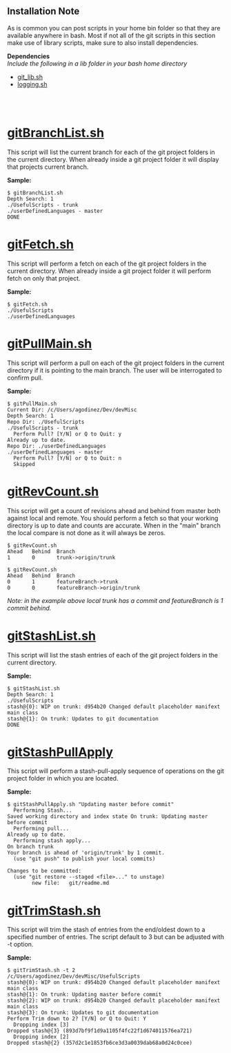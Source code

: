 ## Installation Note
As is common you can post scripts in your home bin folder so that they are available anywhere in bash. Most if not all of the git scripts in this section make use of library scripts, make sure to also install dependencies.

**Dependencies**  
  _Include the following in a lib folder in your bash home directory_  
  - [git_lib.sh](lib/git_lib.sh)
  - [logging.sh](../linux/lib/logging.sh)

<br><br>

# [gitBranchList.sh](gitBranchList.sh)
This script will list the current branch for each of the git project folders in the current directory.  When already inside a git project folder it will display that projects current branch.

**Sample:**
```
$ gitBranchList.sh
Depth Search: 1
./UsefulScripts - trunk
./userDefinedLanguages - master
DONE
```

# [gitFetch.sh](gitFetch.sh)
This script will perform a fetch on each of the git project folders in the current directory. When already inside a git project folder it will perform fetch on only that project.

**Sample:**
```
$ gitFetch.sh
./UsefulScripts
./userDefinedLanguages
```

# [gitPullMain.sh](gitPullMain.sh)
This script will perform a pull on each of the git project folders in the current directory if it is pointing to the main branch.  The user will be interrogated to confirm pull.

**Sample:**
```
$ gitPullMain.sh
Current Dir: /c/Users/agodinez/Dev/devMisc
Depth Search: 1
Repo Dir: ./UsefulScripts
./UsefulScripts - trunk
  Perform Pull? [Y/N] or Q to Quit: y
Already up to date.
Repo Dir: ./userDefinedLanguages
./userDefinedLanguages - master
  Perform Pull? [Y/N] or Q to Quit: n
  Skipped
```

# [gitRevCount.sh](gitRevCount.sh)
This script will get a count of revisions ahead and behind from master both against local and remote. You should perform a fetch so that your working directory is up to date and counts are accurate. When in the "main" branch the local compare is not done as it will always be zeros.
```
$ gitRevCount.sh
Ahead   Behind  Branch
1       0       trunk->origin/trunk

$ gitRevCount.sh
Ahead   Behind  Branch
0       1       featureBranch->trunk
0       0       featureBranch->origin/trunk
```
_Note: in the example above local trunk has a commit and featureBranch is 1 commit behind._

# [gitStashList.sh](gitStashList.sh)
This script will list the stash entries of each of the git project folders in the current directory.

**Sample:**
```
$ gitStashList.sh
Depth Search: 1
./UsefulScripts
stash@{0}: WIP on trunk: d954b20 Changed default placeholder manifext main class
stash@{1}: On trunk: Updates to git documentation
DONE
```

# [gitStashPullApply](gitStashPullApply)
This script will perform a stash-pull-apply sequence of operations on the git project folder in which you are located. 

**Sample:**
```
$ gitStashPullApply.sh "Updating master before commit"
  Performing Stash...
Saved working directory and index state On trunk: Updating master before commit
  Performing pull...
Already up to date.
  Performing stash apply...
On branch trunk
Your branch is ahead of 'origin/trunk' by 1 commit.
  (use "git push" to publish your local commits)

Changes to be committed:
  (use "git restore --staged <file>..." to unstage)
        new file:   git/readme.md
```

# [gitTrimStash.sh](gitTrimStash.sh)
This script will trim the stash of entries from the end/oldest down to a specified number of entries.  The script default to 3 but can be adjusted with -t option.

**Sample:**
```
$ gitTrimStash.sh -t 2
/c/Users/agodinez/Dev/devMisc/UsefulScripts
stash@{0}: WIP on trunk: d954b20 Changed default placeholder manifext main class
stash@{1}: On trunk: Updating master before commit
stash@{2}: WIP on trunk: d954b20 Changed default placeholder manifext main class
stash@{3}: On trunk: Updates to git documentation
Perform Trim down to 2? [Y/N] or Q to Quit: Y
  Dropping index [3]
Dropped stash@{3} (893d7bf9f1d9a1105f4fc22f1d674011576ea721)
  Dropping index [2]
Dropped stash@{2} (357d2c1e1853fb6ce3d3a0039dab68a0d24c0cee)

```
